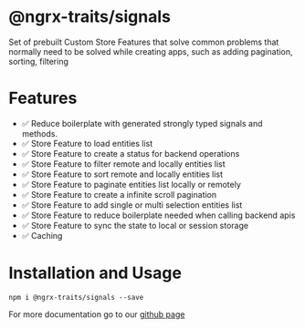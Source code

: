 # @ngrx-traits/signals

Set of prebuilt Custom Store Features that solve common problems that normally need to be solved while creating apps, such as adding pagination, sorting, filtering
# Features

- ✅ Reduce boilerplate with generated strongly typed signals and methods.
- ✅ Store Feature to load entities list
- ✅ Store Feature to create a status for backend operations
- ✅ Store Feature to filter remote and locally entities list
- ✅ Store Feature to sort remote and locally entities list
- ✅ Store Feature to paginate entities list locally or remotely
- ✅ Store Feature to create a infinite scroll pagination
- ✅ Store Feature to add single or multi selection entities list
- ✅ Store Feature to reduce boilerplate needed when calling backend apis
- ✅ Store Feature to sync the state to local or session storage
- ✅ Caching

# Installation and Usage

`npm i @ngrx-traits/signals --save`

For more documentation go to our [github page](https://github.com/gabrielguerrero/docs/signals.md)
